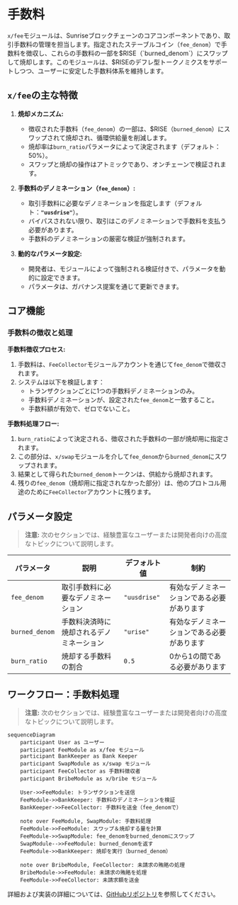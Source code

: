 # 手数料

`x/fee`モジュールは、Sunriseブロックチェーンのコアコンポーネントであり、取引手数料の管理を担当します。指定されたステーブルコイン（`fee_denom`）で手数料を徴収し、これらの手数料の一部を$RISE（`burned_denom`）にスワップして焼却します。このモジュールは、$RISEのデフレ型トークノミクスをサポートしつつ、ユーザーに安定した手数料体系を維持します。

## `x/fee`の主な特徴

1. **焼却メカニズム:**

   - 徴収された手数料（`fee_denom`）の一部は、$RISE（`burned_denom`）にスワップされて焼却され、循環供給量を削減します。
   - 焼却率は`burn_ratio`パラメータによって決定されます（デフォルト：50%）。
   - スワップと焼却の操作はアトミックであり、オンチェーンで検証されます。

2. **手数料のデノミネーション（`fee_denom`）:**

   - 取引手数料に必要なデノミネーションを指定します（デフォルト：**`"uusdrise"`**）。
   - バイパスされない限り、取引はこのデノミネーションで手数料を支払う必要があります。
   - 手数料のデノミネーションの厳密な検証が強制されます。

3. **動的なパラメータ設定:**
   - 開発者は、モジュールによって強制される検証付きで、パラメータを動的に設定できます。
   - パラメータは、ガバナンス提案を通じて更新できます。

## コア機能

### 手数料の徴収と処理

**手数料徴収プロセス:**

1. 手数料は、`FeeCollector`モジュールアカウントを通じて`fee_denom`で徴収されます。
2. システムは以下を検証します：
   - トランザクションごとに1つの手数料デノミネーションのみ。
   - 手数料デノミネーションが、設定された`fee_denom`と一致すること。
   - 手数料額が有効で、ゼロでないこと。

**手数料処理フロー:**

1. `burn_ratio`によって決定される、徴収された手数料の一部が焼却用に指定されます。
2. この部分は、`x/swap`モジュールを介して`fee_denom`から`burned_denom`にスワップされます。
3. 結果として得られた`burned_denom`トークンは、供給から焼却されます。
4. 残りの`fee_denom`（焼却用に指定されなかった部分）は、他のプロトコル用途のために`FeeCollector`アカウントに残ります。

## パラメータ設定

> **注意:** 次のセクションでは、経験豊富なユーザーまたは開発者向けの高度なトピックについて説明します。

| パラメータ | 説明 | デフォルト値 | 制約 |
| -------------- | ------------------------------------------------------- | ------------- | ---------------------------- |
| `fee_denom` | 取引手数料に必要なデノミネーション | `"uusdrise"` | 有効なデノミネーションである必要があります |
| `burned_denom` | 手数料決済時に焼却されるデノミネーション | `"urise"` | 有効なデノミネーションである必要があります |
| `burn_ratio` | 焼却する手数料の割合 | `0.5` | 0から1の間である必要があります |

## ワークフロー：手数料処理

> **注意:** 次のセクションでは、経験豊富なユーザーまたは開発者向けの高度なトピックについて説明します。

```mermaid
sequenceDiagram
    participant User as ユーザー
    participant FeeModule as x/fee モジュール
    participant BankKeeper as Bank Keeper
    participant SwapModule as x/swap モジュール
    participant FeeCollector as 手数料徴収者
    participant BribeModule as x/bribe モジュール

    User->>FeeModule: トランザクションを送信
    FeeModule->>BankKeeper: 手数料のデノミネーションを検証
    BankKeeper->>FeeCollector: 手数料を送金（fee_denomで）
    
    note over FeeModule, SwapModule: 手数料処理
    FeeModule->>FeeModule: スワップ＆焼却する量を計算
    FeeModule->>SwapModule: fee_denomをburned_denomにスワップ
    SwapModule-->>FeeModule: burned_denomを返す
    FeeModule->>BankKeeper: 焼却を実行（burned_denom）

    note over BribeModule, FeeCollector: 未請求の賄賂の処理
    BribeModule->>FeeModule: 未請求の賄賂を処理
    FeeModule->>FeeCollector: 未請求額を送金
```

詳細および実装の詳細については、[GitHubリポジトリ](https://github.com/sunriselayer/sunrise/tree/main/x/fee)を参照してください。
